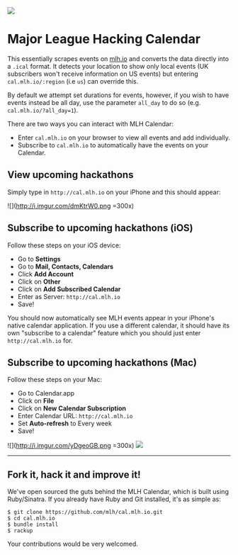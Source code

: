 ![](http://i.imgur.com/FzS2zfM.png)

# Major League Hacking Calendar

This essentially scrapes events on [mlh.io](http://mlh.io) and converts the data directly into a `.ical` format. It detects your location to show only local events (UK subscribers won't receive information on US events) but entering `cal.mlh.io/:region` (i.e `us`) can override this.

By default we attempt set durations for events, however, if you wish to have events instead be all day, use the parameter `all_day` to do so (e.g. `cal.mlh.io/?all_day=1`).

There are two ways you can interact with MLH Calendar:
- Enter `cal.mlh.io` on your browser to view all events and add individually.
- Subscribe to `cal.mlh.io` to automatically have the events on your Calendar.

## View upcoming hackathons
Simply type in `http://cal.mlh.io` on your iPhone and this should appear:

![](http://i.imgur.com/dmKtrW0.png =300x)


## Subscribe to upcoming hackathons (iOS)

Follow these steps on your iOS device:

- Go to **Settings**
- Go to **Mail, Contacts, Calendars**
- Click **Add Account**
- Click on **Other**
- Click on **Add Subscribed Calendar**
- Enter as Server: `http://cal.mlh.io`
- Save!

You should now automatically see MLH events appear in your iPhone's native calendar application. If you use a different calendar, it should have its own "subscribe to a calendar" feature which you should just enter `http://cal.mlh.io` for.


## Subscribe to upcoming hackathons (Mac)

Follow these steps on your Mac:

- Go to Calendar.app
- Click on **File**
- Click on **New Calendar Subscription**
- Enter Calendar URL: `http://cal.mlh.io`
- Set **Auto-refresh** to Every week
- Save!

![](http://i.imgur.com/yDgeoGB.png =300x)
![](http://i.imgur.com/j4x4rKv.png)

-----

## Fork it, hack it and improve it!
We've open sourced the guts behind the MLH Calendar, which is built using Ruby/Sinatra. If you already have Ruby and Git installed, it's as simple as:

```
$ git clone https://github.com/mlh/cal.mlh.io.git
$ cd cal.mlh.io
$ bundle install
$ rackup
```

Your contributions would be very welcomed.

